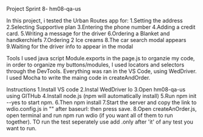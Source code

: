 Project Sprint 8- hm08-qa-us

In this project, i tested the Urban Routes app for:
1.Setting the address
2.Selecting Supportive plan
3.Entering the phone number
4.Adding a credit card.
5.Writing a message for the driver
6.Ordering a Blanket and handkerchiefs 
7.Ordering 2 Ice creams
8.The car search modal appears
9.Waiting for the driver info to appear in the modal

Tools
I used java script Module.exports in the page.js to organzie my code, in order to organize my buttons/modules, I used locators and selectors through the DevTools.
Everything was ran in the VS Code, using WedDriver. I used Mocha to write the maing code in createAndOrder. 

Instructions
1.Install VS code
2.Instal WedDriver Io
3.Open hm08-qa-us using GITHub
4.Install node.js (npm will automatically install)
5.Run npm init --yes to start npm.
6.Then npm install
7.Start the server and copy the link to wdio.config.js in "" after baseurl: then press save.
8.Open createAnOrder.js, open terminal and run npm run wdio (if you want all of them to run together).
TO run the test seperately use add .only after 'it' of any test you want to run.
